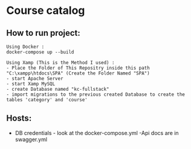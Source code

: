 # Course catalog

## How to run project:

``` 
Using Docker :
docker-compose up --build
```
``` 
Using Xamp (This is the Method I used) :
- Place the Folder of This Repositry inside this path "C:\xampp\htdocs\SPA" (Create the Folder Named "SPA")
- start Apache Server
- start Xamp MySQL
- create Database named "kc-fullstack"
- import migrations to the previous created Database to create the tables 'category' and 'course'
```

## Hosts:
- DB credentials - look at the docker-compose.yml
-Api docs are in swagger.yml
